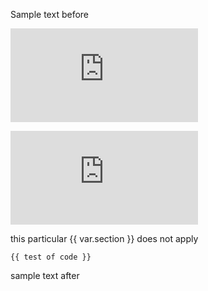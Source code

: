 Sample text before

![](https://github.com/jomaxx/remark-embedded-code-snippets/blob/78d8ec567422a9776beb2d48dd826189aed58267/prettier.config.js#L1-L2 "javascript")

![](https://github.com/razroo/razroo-fully-architected-dashboard/blob/master/libs/data-access/src/lib/%2Bstate/employees.actions.ts#L4-L9 "javascript")

this particular {{ var.section }} does not apply

```
{{ test of code }}
```

sample text after
